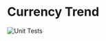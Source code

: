 # Currency Trend

![Unit Tests](https://github.com/vjcagay/currency-trend/actions/workflows/run-unit-tests.yml/badge.svg)

